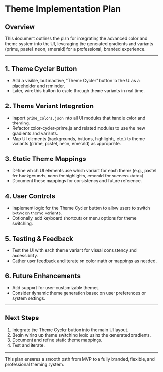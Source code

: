 # Theme Implementation Plan

## Overview
This document outlines the plan for integrating the advanced color and theme system into the UI, leveraging the generated gradients and variants (prime, pastel, neon, emerald) for a professional, branded experience.

---

## 1. Theme Cycler Button
- Add a visible, but inactive, "Theme Cycler" button to the UI as a placeholder and reminder.
- Later, wire this button to cycle through theme variants in real time.

## 2. Theme Variant Integration
- Import `prime_colors.json` into all UI modules that handle color and theming.
- Refactor color-cycler-prime.js and related modules to use the new gradients and variants.
- Map UI elements (backgrounds, buttons, highlights, etc.) to theme variants (prime, pastel, neon, emerald) as appropriate.

## 3. Static Theme Mappings
- Define which UI elements use which variant for each theme (e.g., pastel for backgrounds, neon for highlights, emerald for success states).
- Document these mappings for consistency and future reference.

## 4. User Controls
- Implement logic for the Theme Cycler button to allow users to switch between theme variants.
- Optionally, add keyboard shortcuts or menu options for theme switching.

## 5. Testing & Feedback
- Test the UI with each theme variant for visual consistency and accessibility.
- Gather user feedback and iterate on color math or mappings as needed.

## 6. Future Enhancements
- Add support for user-customizable themes.
- Consider dynamic theme generation based on user preferences or system settings.

---

## Next Steps
1. Integrate the Theme Cycler button into the main UI layout.
2. Begin wiring up theme switching logic using the generated gradients.
3. Document and refine static theme mappings.
4. Test and iterate.

---

This plan ensures a smooth path from MVP to a fully branded, flexible, and professional theming system.
